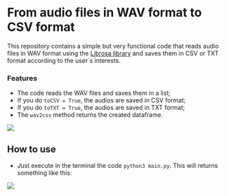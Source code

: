 # From audio files in WAV format to CSV format
This repository contains a simple but very functional code that reads audio files in WAV format using the [Librosa library](https://librosa.org/ "Librosa library") and saves them in CSV or TXT format according to the user´s interests.

### Features

- The code reads the WAV files and saves them in a list;
- If you do `toCSV = True`, the audios are saved in CSV format;
- If you do `toTXT = True`, the audios are saved in TXT format;
- The `wav2csv` method returns the created dataframe.

![](https://i.imgur.com/9Pd0bj7.png)

## How to use
- Just execute in the terminal the code `python3 main.py`. This will returns something like this:

![](https://i.imgur.com/o8U6trl.png)
